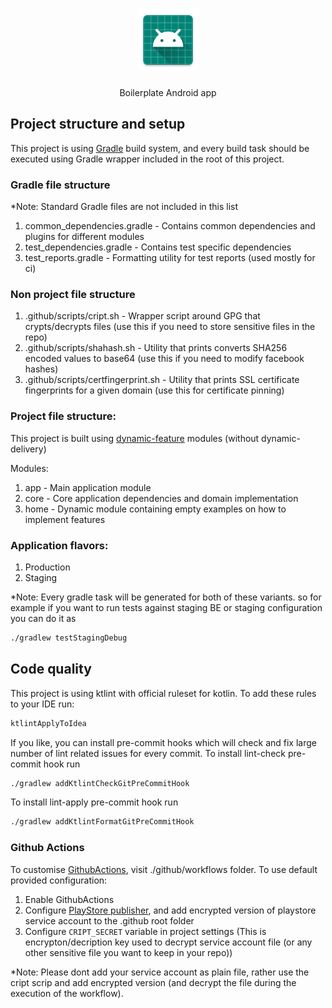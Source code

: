 <h1 align="center">
  <img src="app/src/main/ic_launcher-web.png" width="100px" />
</h1>

<p align="center">
    Boilerplate Android app
</p>

## Project structure and setup

This project is using [Gradle](https://docs.gradle.org/current/userguide/userguide.html) 
build system, and every build task should be executed using Gradle wrapper included in the root of this project.

### Gradle file structure
*Note: Standard Gradle files are not included in this list
1. common_dependencies.gradle - Contains common dependencies and plugins for 
different modules
2. test_dependencies.gradle - Contains test specific dependencies
3. test_reports.gradle - Formatting utility for test reports (used mostly for ci)
      
### Non project file structure
1. .github/scripts/cript.sh - Wrapper script around GPG that crypts/decrypts files (use this if you need to store sensitive files in the repo) 
2. .github/scripts/shahash.sh - Utility that prints converts SHA256 encoded values to base64 (use this if you need to modify facebook hashes)
3. .github/scripts/certfingerprint.sh - Utility that prints SSL certificate fingerprints for a given domain (use this for certificate pinning) 

### Project file structure:
This project is built using [dynamic-feature](https://developer.android.com/guide/app-bundle/dynamic-delivery) modules (without dynamic-delivery)

Modules:
1. app - Main application module 
2. core - Core application dependencies and domain implementation
5. home - Dynamic module containing empty examples on how to implement features

###  Application flavors:
1. Production
2. Staging 

*Note: Every gradle task will be generated for both of these variants. so for example if you want to run tests against staging BE or staging configuration you can do it as
```bash
./gradlew testStagingDebug
```
## Code quality
This project is using ktlint with official ruleset for kotlin. To add these rules to your IDE run:
```bash
ktlintApplyToIdea
``` 
If you like, you can install pre-commit hooks which will check and fix large number of lint related issues for every commit.
To install lint-check pre-commit hook run
```bash
./gradlew addKtlintCheckGitPreCommitHook
```
To install lint-apply pre-commit hook run
```bash
./gradlew addKtlintFormatGitPreCommitHook
```
### Github Actions
To customise [GithubActions](https://help.github.com/en/actions/automating-your-workflow-with-github-actions/about-github-actions), visit ./github/workflows folder.
To use default provided configuration:
1. Enable GithubActions
2. Configure [PlayStore publisher](https://github.com/Triple-T/gradle-play-publisher#quickstart-guide), and add encrypted version of playstore service account to the .github root folder
3. Configure `CRIPT_SECRET` variable in project settings (This is encrypton/decription key used to decrypt service account file (or any other sensitive file you want to keep in your repo)) 

*Note: Please dont add your service account as plain file, rather use the cript scrip and add encrypted version (and decrypt the file during the execution of the workflow).

